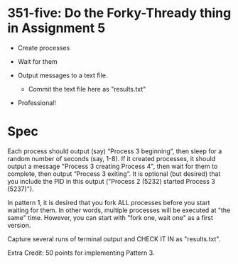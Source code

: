 # 351-five: Do the Forky-Thready thing in Assignment 5

- Create processes

- Wait for them

- Output messages to a text file.

   - Commit the text file here as "results.txt"

- Professional!

# Spec

Each process should output (say) “Process 3 beginning”, then sleep for a random number of seconds (say, 1-8). If it created processes, it should output a message "Process 3 creating Process 4", then wait for them to complete, then output “Process 3 exiting”. It is optional (but desired) that you include the PID in this output ("Process 2 (5232) started Process 3 (5237)").

In pattern 1, it is desired that you fork ALL processes before you start waiting for them. In other words, multiple processes will be executed at "the same" time. However, you can start with "fork one, wait one" as a first version.

Capture several runs of terminal output and CHECK IT IN as "results.txt".

Extra Credit: 50 points for implementing Pattern 3.

